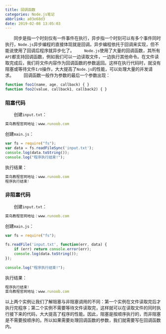 ```yaml
---
title: 回调函数
categories: Node.js笔记
abbrlink: a03e68d3
date: 2019-02-08 13:05:03
---
```

&emsp;&emsp;同步是指一个时刻仅有一件事件在执行，异步指一个时刻可以有多个事件同时执行，`Node.js`异步编程的直接体现就是回调。异步编程依托于回调来实现，但不能说使用了回调后程序就异步化了。<!--more-->
&emsp;&emsp;`Node.js`使用了大量的回调函数，其所有`API`都支持回调函数，例如我们可以一边读取文件，一边执行其他命令。在文件读取完成后，我们将文件内容作为回调函数的参数返回。这样在执行代码时，就没有阻塞或等待文件`I/O`操作，大大提高了`Node.js`的性能，可以处理大量的并发请求。
&emsp;&emsp;回调函数一般作为参数的最后一个参数出现：

``` javascript
function foo1(name, age, callback) { }
function foo2(value, callback1, callback2) { }
```

### 阻塞代码

&emsp;&emsp;创建`input.txt`：

``` javascript
菜鸟教程官网地址：www.runoob.com
```

创建`main.js`：

``` javascript
var fs = require("fs");
var data = fs.readFileSync('input.txt');
console.log(data.toString());
console.log("程序执行结束!");
```

执行结果：

``` javascript
菜鸟教程官网地址：www.runoob.com
程序执行结束!
```

### 非阻塞代码

&emsp;&emsp;创建`input.txt`：

``` javascript
菜鸟教程官网地址：www.runoob.com
```

创建`main.js`：

``` javascript
var fs = require("fs");
​
fs.readFile('input.txt', function(err, data) {
    if (err) return console.error(err);
    console.log(data.toString());
});
​
console.log("程序执行结束!");
```

执行结果：

``` javascript
程序执行结束!
菜鸟教程官网地址：www.runoob.com
```

以上两个实例让我们了解阻塞与非阻塞调用的不同：第一个实例在文件读取完后才执行完程序；第二个实例不需要等待文件读取完，这样就可以在读取文件的同时执行接下来的代码，大大提高了程序的性能。因此，阻塞是按顺序执行的，而非阻塞是不需要按顺序的。所以如果需要处理回调函数的参数，我们就需要写在回调函数内。